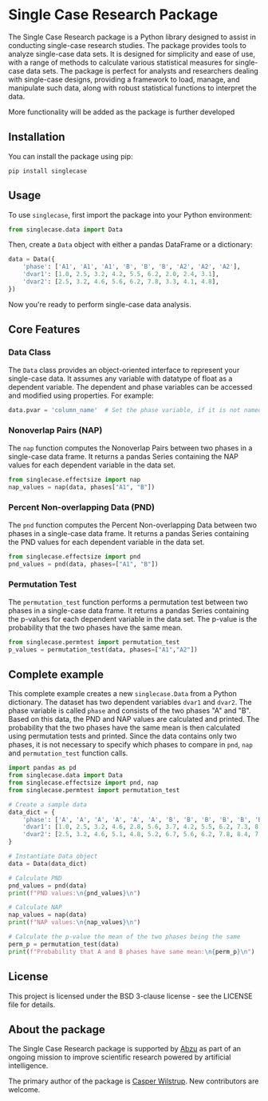 # Single Case Research Package

The Single Case Research package is a Python library designed to assist in conducting single-case research studies. The package provides tools to analyze single-case data sets. It is designed for simplicity and ease of use, with a range of methods to calculate various statistical measures for single-case data sets. The package is perfect for analysts and researchers dealing with single-case designs, providing a framework to load, manage, and manipulate such data, along with robust statistical functions to interpret the data.

More functionality will be added as the package is further developed

## Installation

You can install the package using pip:

```shell
pip install singlecase
```


## Usage

To use `singlecase`, first import the package into your Python environment:

```python
from singlecase.data import Data
```

Then, create a `Data` object with either a pandas DataFrame or a dictionary:

```python
data = Data({
    'phase': ['A1', 'A1', 'A1', 'B', 'B', 'B', 'A2', 'A2', 'A2'],
    'dvar1': [1.0, 2.5, 3.2, 4.2, 5.5, 6.2, 2.0, 2.4, 3.1],
    'dvar2': [2.5, 3.2, 4.6, 5.6, 6.2, 7.8, 3.3, 4.1, 4.8],
})
```

Now you're ready to perform single-case data analysis.

## Core Features

### Data Class

The `Data` class provides an object-oriented interface to represent your single-case data. It assumes any variable with datatype of float as a dependent variable. The dependent and phase variables can be accessed and modified using properties. For example:

```python
data.pvar = 'column_name'  # Set the phase variable, if it is not named 'phase'
```

### Nonoverlap Pairs (NAP)

The `nap` function computes the Nonoverlap Pairs between two phases in a single-case data frame. It returns a pandas Series containing the NAP values for each dependent variable in the data set.

```python
from singlecase.effectsize import nap
nap_values = nap(data, phases["A1", "B"])
```

### Percent Non-overlapping Data (PND)

The `pnd` function computes the Percent Non-overlapping Data between two phases in a single-case data frame. It returns a pandas Series containing the PND values for each dependent variable in the data set.

```python
from singlecase.effectsize import pnd
pnd_values = pnd(data, phases=["A1", "B"])
```

### Permutation Test

The `permutation_test` function performs a permutation test between two phases in a single-case data frame. It returns a pandas Series containing the p-values for each dependent variable in the data set. The p-value is the probability that the two phases have the same mean.

```python
from singlecase.permtest import permutation_test
p_values = permutation_test(data, phases=["A1","A2"])
```


## Complete example

This complete example creates a new `singlecase.Data` from a Python dictionary. The dataset has two dependent variables `dvar1` and `dvar2`. The phase variable is called `phase` and consists of the two phases "A" and "B". Based on this data, the PND and NAP values are calculated and printed. The probability that the two phases have the same mean is then calculated using permutation tests and printed. Since the data contains only two phases, it is not necessary to specify which phases to compare in `pnd`, `nap` and `permutation_test` function calls.

```python
import pandas as pd
from singlecase.data import Data
from singlecase.effectsize import pnd, nap
from singlecase.permtest import permutation_test

# Create a sample data
data_dict = {
    'phase': ['A', 'A', 'A', 'A', 'A', 'A', 'B', 'B', 'B', 'B', 'B', 'B'],
    'dvar1': [1.0, 2.5, 3.2, 4.6, 2.8, 5.6, 3.7, 4.2, 5.5, 6.2, 7.3, 8.5],
    'dvar2': [2.5, 3.2, 4.6, 5.1, 4.8, 5.2, 6.7, 5.6, 6.2, 7.8, 8.4, 7.2],
}

# Instantiate Data object
data = Data(data_dict)

# Calculate PND
pnd_values = pnd(data)
print(f"PND values:\n{pnd_values}\n")

# Calculate NAP
nap_values = nap(data)
print(f"NAP values:\n{nap_values}\n")

# Calculate the p-value the mean of the two phases being the same
perm_p = permutation_test(data)
print(f"Probability that A and B phases have same mean:\n{perm_p}\n")
```


## License

This project is licensed under the BSD 3-clause license - see the LICENSE file for details.

## About the package

The Single Case Research package is supported by [Abzu](https://www.abzu.ai) as part of an ongoing mission to improve scientific research powered by artificial intelligence.

The primary author of the package is [Casper Wilstrup](https://twitter.com/cwilstrup). New contributors are welcome.

